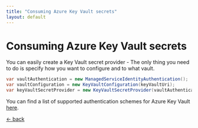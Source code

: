 ```yaml
---
title: "Consuming Azure Key Vault secrets"
layout: default
---
```


# Consuming Azure Key Vault secrets
You can easily create a Key Vault secret provider - The only thing you need to do is specify how you want to configure and to what vault.

```csharp
var vaultAuthentication = new ManagedServiceIdentityAuthentication();
var vaultConfiguration = new KeyVaultConfiguration(keyVaultUri);
var keyVaultSecretProvider = new KeyVaultSecretProvider(vaultAuthentication, vaultConfiguration)
```

You can find a list of supported authentication schemes for Azure Key Vault [here](./../../auth/azure-key-vault).

[&larr; back](/)
